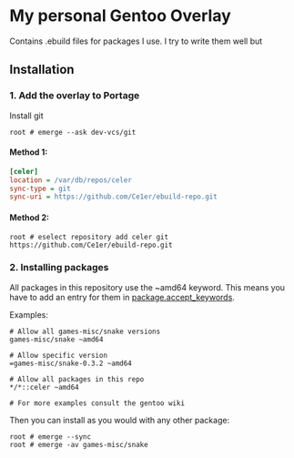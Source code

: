# My personal Gentoo Overlay

Contains .ebuild files for packages I use.
I try to write them well but

## Installation

### 1. Add the overlay to Portage

Install git

```
root # emerge --ask dev-vcs/git
```

#### Method 1:

```ini
[celer]
location = /var/db/repos/celer
sync-type = git
sync-uri = https://github.com/Ce1er/ebuild-repo.git
```

#### Method 2:

```
root # eselect repository add celer git https://github.com/Ce1er/ebuild-repo.git
```

### 2. Installing packages

All packages in this repository use the ~amd64 keyword.
This means you have to add an entry for them in [package.accept_keywords](https://wiki.gentoo.org/wiki//etc/portage/package.accept_keywords).

Examples:

```
# Allow all games-misc/snake versions
games-misc/snake ~amd64

# Allow specific version
=games-misc/snake-0.3.2 ~amd64

# Allow all packages in this repo
*/*::celer ~amd64

# For more examples consult the gentoo wiki
```

Then you can install as you would with any other package:

```
root # emerge --sync
root # emerge -av games-misc/snake
```
